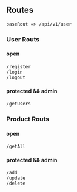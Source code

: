 ## Routes

    baseRout => /api/v1/user

### User Routs

#### open

    /register
    /login
    /logout

#### protected && admin

    /getUsers

### Product Routs

#### open

    /getAll

#### protected && admin

    /add
    /update
    /delete
